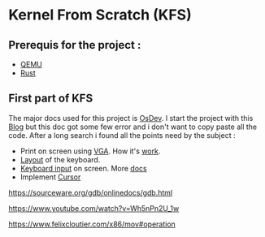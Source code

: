 # Kernel From Scratch (KFS)

## Prerequis for the project :
- [QEMU][QEMU Install]
- [Rust][Rust Install]

## First part of KFS
The major docs used for this project is [OsDev][Wiki OsDev].
I start the project with this [Blog][Rust Blog] but this doc got some few error and i don't want to copy paste all the code. After a long search i found all the points need by the subject :
- Print on screen using [VGA][Printing on screen]. How it's [work][Explanation VGA text mode].
- [Layout][Layout table] of the keyboard.
- [Keyboard input][felixcloutier I/O Explain] on screen. More [docs][PS2 controller]
- Implement [Cursor][Cursor I/O]

<!-- ## Qu'est ce qu'un OS ?
Un logiciel controllant le systéme informatique et les ressources.
Fonction principale d'un OS :
- Gestion de la mémoire et des autres ressources système.
- Imposer des politiques de sécurité et d'accès.
- Planification et multiplexage des processus et des threads.
- Lancement et fermeture dynamiques des programmes utilisateurs.
- Fournir une interface utilisateur de base et une interface de programmeur d'application.

Pour rappel un OS n'est pas :
- Le Hardware
- Une application (ex: Note, bloc note, Brave, ...)
- Suite d'utilitaire (ex : GNU)
- Une environnement de Dev (ex : IDE)
- Interface graphique 

Ils peuvent être distribués dans l'OS mais ne font pas partie de l'OS.

## Qu'est ce qu'un noyau (Kernel) :

Le kernel est une part de l'OS que nous ne verrons jamais. Il permet à tout les programmes de s'éxecuter.
Il gére les events du hardware comme du software et manage l'accés des ressources.

Le noyau va faire de l'abstraction pour les fichiers, les processus, les sockets, les repertoires et bien d'autre encore.

-->
<!--

## Qu'est ce qu'un GDT (Global Descriptor Table) ? 
Structure de données utilisée par le processeur dans les OS qui sont en mode protegé.
Elle va mettre en place des descriptuer de segment.
Un descripteur de segment est un bloc qui decrit ce que fais le segements de mémoire utilisés par le système.

La GDT permet de faire :
- Définir les droits d'accés
- Faire de la transistion de Mode. (Une partie Kernel. Une autre User).

Schéma :
+-------------------------+
|        GDT               |
+-------------------------+
| Descripteur 0 (Null)    | <-- Toujours à 0, non utilisé
+-------------------------+
| Descripteur 1 (Code)    | <-- Segment de code
+-------------------------+
| Descripteur 2 (Données) | <-- Segment de données
+-------------------------+
| Descripteur 3 (Stack)   | <-- Segment de pile
+-------------------------+
| ...                     | <-- Autres descripteurs si nécessaire
+-------------------------+

Descripteur 0 (Null) : Le premier descripteur est toujours nul et n'est pas utilisé. Il sert de point de référence.
Descripteur 1 (Code) : Définit le segment contenant le code exécutable du système ou des applications.
Descripteur 2 (Données) : Définit le segment contenant les données utilisées par le système ou les applications.
Descripteur 3 (Stack) : Définit le segment utilisé pour la pile (stack), essentielle pour les appels de fonctions et la gestion des variables locales.
Autres Descripteurs : La GDT peut contenir d'autres descripteurs pour des segments supplémentaires, tels que des segments pour les tâches, les périphériques, etc.

Comment utilisée la GDT dans le Kernel ?
- Initialisation : Au démarrage, le Kernel initialise la GDT avec les descripteurs nécessaires.
- Chargement des Registres : Le Kernel charge le registre GDTR (Global Descriptor Table Register) avec l'adresse et la taille de la GDT.
- Sélection des Segments : Lorsqu'un processus est exécuté, le Kernel utilise les descripteurs de la GDT pour sélectionner les segments appropriés pour le code, les données et la pile.
- Protection et Isolation : Grâce aux droits d'accès définis dans les descripteurs, le Kernel assure que les processus ne peuvent pas accéder ou modifier la mémoire qui ne leur est pas allouée.

Conclu :
La GDT est essentielle pour la gestion de la mémoire en mode protégé, offrant une structure organisée pour définir et contrôler l'accès aux différents segments de mémoire. Cela permet au Kernel de maintenir la stabilité et la sécurité du système en isolant les processus et en protégeant les ressources critiques.

OFFSET = x << dans un decalage binaire.

Example address
0x00cf9a000000ffff
Attention address en Hexa donc 1 chiffre Hexa = 4 bit

| 63 56 | 55 52 | 51 48 | 47 40 | 39 32 | 31 16 | 15 0 |
| ----- | ----- | ----- | ----- | ----- | ----- | ---- |
| Base | Flags | Limit |  Access Byte | Base| Base | Limit |
|  00  |   c   |   f   |      9a      |  00 | 0000 |  ffff |

Pour mieux comprendre chacun des blocs. Je vous renvoie vers la [Doc][GDT OSDev].


+-------------------------+
|        GDT               |
+-------------------------+
| Descripteur 0 (Null)    | <-- Toujours à 0, non utilisé
+-------------------------+
| Descripteur 1 (Code)    | <-- Segment de code
+-------------------------+
| Descripteur 2 (Données) | <-- Segment de données
+-------------------------+
| Descripteur 3 (Stack)   | <-- Segment de pile
+-------------------------+
| ...                     | <-- Autres descripteurs si nécessaire
+-------------------------+
-->

https://sourceware.org/gdb/onlinedocs/gdb.html

<!-- KFS1 -->
[QEMU Install]: https://www.qemu.org/download/
[Rust Install]: https://www.rust-lang.org/tools/install
[Wiki OsDev]: https://wiki.osdev.org/Introduction "OsDev Wiki"
[Rust Blog]: https://os.phil-opp.com/ "Bluid kernel in Rust"
[Printing on screen]: https://os.phil-opp.com/printing-to-screen/ "VGA Part"
[Explanation VGA text mode]: https://en.wikipedia.org/wiki/VGA_text_mode "VGA Wikipedia"
[felixcloutier I/O Explain]: https://www.felixcloutier.com/x86/in "I/O Explanation"
[Cursor I/O]: https://wiki.osdev.org/Text_Mode_Cursor#Without_the_BIOS "Cursor explain"
[PS2 controller]: https://wiki.osdev.org/%228042%22_PS/2_Controller#PS/2_Controller_IO_Ports "PS2 controller"
[Layout table]: https://users.utcluj.ro/~baruch/sie/labor/PS2/Scan_Codes_Set_1.htm "Layout Keyboard Qwerty"

<!-- KFS2 -->
[GDT OSDEV]: https://wiki.osdev.org/Global_Descriptor_Table "GDT"
[GDT youtube]: https://www.youtube.com/watch?v=0nT_2aIOTq8&t=896s "Explain Youtube GDT"
https://www.youtube.com/watch?v=Wh5nPn2U_1w

https://www.felixcloutier.com/x86/mov#operation

<!--
Debug system
Launch with : qemu-system-i386 -kernel target/kfs/debug/kfs -s -S


Launch :
gdb target/kfs/release/kfs
target remote :1234
b // Breakpoint on your function
continue // Start the debugging
-->